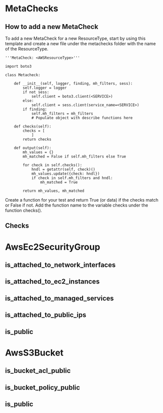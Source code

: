 # MetaChecks

## How to add a new MetaCheck

To add a new MetaCheck for a new ResourceType, start by using this template and create a new file under the metachecks folder with the name of the ResourceType.

```
'''MetaCheck: <AWSResourceType>'''

import boto3

class Metacheck:

    def __init__(self, logger, finding, mh_filters, sess):
        self.logger = logger
        if not sess:
            self.client = boto3.client(<SERVICE>)
        else:
            self.client = sess.client(service_name=<SERVICE>)
        if finding:
            self.mh_filters = mh_filters
            # Populate object with describe functions here
            
    def checks(self):
        checks = [
            ]
        return checks

    def output(self):
        mh_values = {}
        mh_matched = False if self.mh_filters else True

        for check in self.checks():
            hndl = getattr(self, check)()
            mh_values.update({check: hndl})
            if check in self.mh_filters and hndl:
                mh_matched = True
                
        return mh_values, mh_matched
```

Create a function for your test and return True (or data) if the checks match or False if not. 
Add the function name to the variable checks under the function checks().


## Checks

# AwsEc2SecurityGroup

## is_attached_to_network_interfaces

## is_attached_to_ec2_instances

## is_attached_to_managed_services

## is_attached_to_public_ips

## is_public

# AwsS3Bucket

## is_bucket_acl_public

## is_bucket_policy_public

## is_public